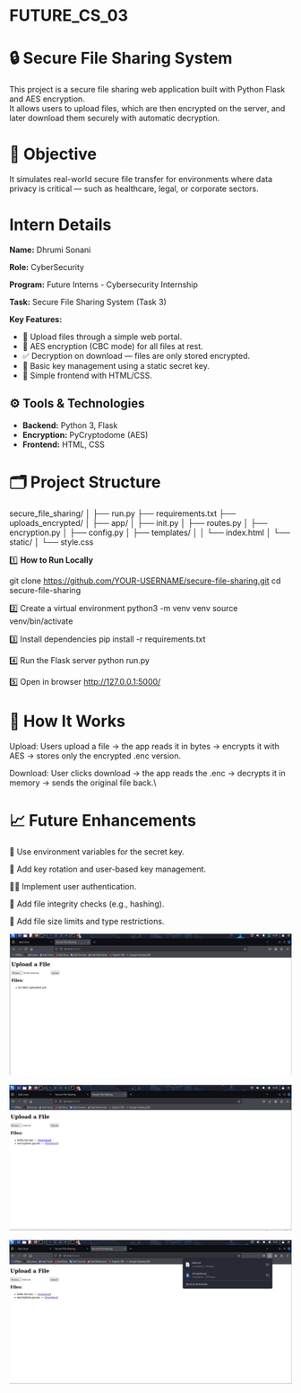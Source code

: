 # FUTURE_CS_03

# 🔒 Secure File Sharing System

This project is a secure file sharing web application built with Python Flask and AES encryption.  
It allows users to upload files, which are then encrypted on the server, and later download them securely with automatic decryption.



# 📌 Objective

It simulates real-world secure file transfer for environments where data privacy is critical — such as healthcare, legal, or corporate sectors.

# Intern Details

**Name:** Dhrumi Sonani

**Role:** CyberSecurity

**Program:** Future Interns - Cybersecurity Internship

**Task:** Secure File Sharing System (Task 3)



**Key Features:**
- 📁 Upload files through a simple web portal.
- 🔐 AES encryption (CBC mode) for all files at rest.
- ✅ Decryption on download — files are only stored encrypted.
- 🔑 Basic key management using a static secret key.
- 📄 Simple frontend with HTML/CSS.



## ⚙️ **Tools & Technologies**

- **Backend:** Python 3, Flask
- **Encryption:** PyCryptodome (AES)
- **Frontend:** HTML, CSS
  


# 🗂️ **Project Structure**


secure_file_sharing/
│
├── run.py
├── requirements.txt
├── uploads_encrypted/
│
├── app/
│ ├── init.py
│ ├── routes.py
│ ├── encryption.py
│ ├── config.py
│ ├── templates/
│ │ └── index.html
│ └── static/
│ └── style.css



1️⃣ **How to Run Locally**

git clone https://github.com/YOUR-USERNAME/secure-file-sharing.git
cd secure-file-sharing

2️⃣ Create a virtual environment
python3 -m venv venv
source venv/bin/activate

3️⃣ Install dependencies
pip install -r requirements.txt

4️⃣ Run the Flask server
python run.py

5️⃣ Open in browser
http://127.0.0.1:5000/



# 🔑 How It Works
Upload: Users upload a file → the app reads it in bytes → encrypts it with AES → stores only the encrypted .enc version.

Download: User clicks download → the app reads the .enc → decrypts it in memory → sends the original file back.\



# 📈 Future Enhancements
🔐 Use environment variables for the secret key.

🔑 Add key rotation and user-based key management.

🧑‍💻 Implement user authentication.

📜 Add file integrity checks (e.g., hashing).

📁 Add file size limits and type restrictions.

![image alt](https://github.com/dhrumi06/FUTURE_CS_03/blob/d6b869854e2313b9471307bfae00c88c2a3021d0/screenshots/a3.png)

![image alt](https://github.com/dhrumi06/FUTURE_CS_03/blob/8326b973c23cded6bd8b8cc52aaa28c14ddaf6d7/screenshots/a4.png)

![image alt](https://github.com/dhrumi06/FUTURE_CS_03/blob/8326b973c23cded6bd8b8cc52aaa28c14ddaf6d7/screenshots/a6.png)


